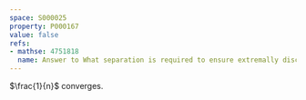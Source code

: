 ```yaml
---
space: S000025
property: P000167
value: false
refs:
- mathse: 4751818
  name: Answer to What separation is required to ensure extremally disconnected spaces are sequentially discrete?
---
```


$\frac{1}{n}$ converges.
